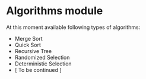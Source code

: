 # Algorithms module
At this moment available following types of algorithms:
- Merge Sort
- Quick Sort
- Recursive Tree
- Randomized Selection
- Deterministic Selection
- [ To be continued ]
